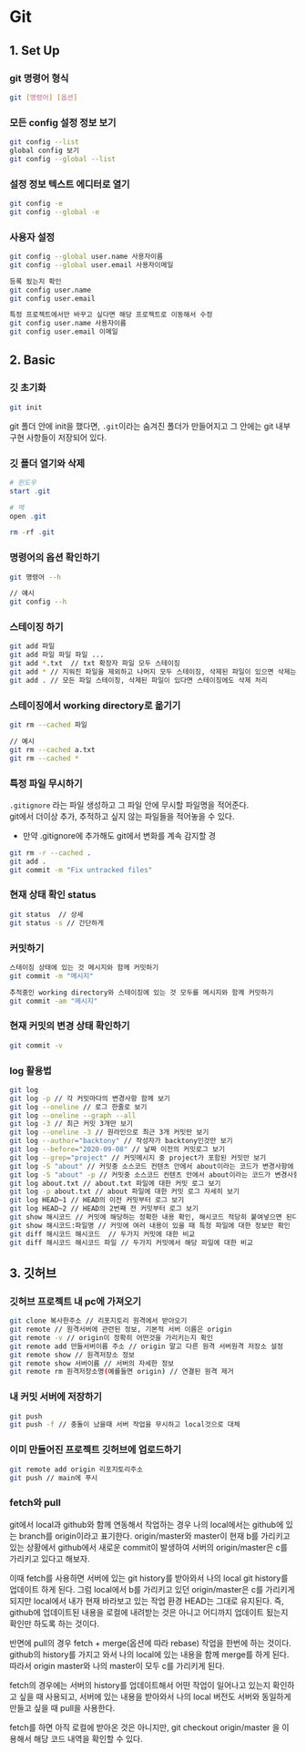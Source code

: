 # Git

## 1. Set Up

### git 명령어 형식

```bash
git [명령어] [옵션]
```

### 모든 config 설정 정보 보기

```bash
git config --list
global config 보기
git config --global --list
```

### 설정 정보 텍스트 에디터로 열기

```bash
git config -e
git config --global -e
```

### 사용자 설정

```bash
git config --global user.name 사용자이름
git config --global user.email 사용자이메일

등록 됬는지 확인
git config user.name
git config user.email

특정 프로젝트에서만 바꾸고 싶다면 해당 프로젝트로 이동해서 수정
git config user.name 사용자이름
git config user.email 이메일
```

## 2. Basic

### 깃 초기화

```bash
git init
```

git 폴더 안에 init을 했다면, `.git`이라는 숨겨진 폴더가 만들어지고 그 안에는 git 내부 구현 사항들이 저장되어 있다.

### 깃 폴더 열기와 삭제

```powershell
# 윈도우
start .git

# 맥
open .git

rm -rf .git
```

### 명령어의 옵션 확인하기

```bash
git 명령어 --h

// 얘시
git config --h
```

### 스테이징 하기

```bash
git add 파일
git add 파일 파일 파일 ...
git add *.txt  // txt 확장자 파일 모두 스테이징
git add * // 지워진 파일을 제외하고 나머지 모두 스테이징, 삭제된 파일이 있으면 삭제는 무시하고 나머지 스테이징
git add . // 모든 파일 스테이징, 삭제된 파일이 있다면 스테이징에도 삭제 처리
```

### 스테이징에서 working directory로 옮기기

```bash
git rm --cached 파일

// 예시
git rm --cached a.txt
git rm --cached *
```

### 특정 파일 무시하기

`.gitignore` 라는 파일 생성하고 그 파일 안에 무시할 파일명을 적어준다.  
git에서 더이상 추가, 추적하고 싶지 않는 파일들을 적어놓을 수 있다.  
  
- 만약 .gitignore에 추가해도 git에서 변화를 계속 감지할 경

```bash
git rm -r --cached .
git add .
git commit -m "Fix untracked files"
```

### 현재 상태 확인 status

```bash
git status  // 상세
git status -s // 간단하게
```

### 커밋하기

```bash
스테이징 상태에 있는 것 메시지와 함께 커밋하기
git commit -m "메시지"

추적중인 working directory와 스테이징에 있는 것 모두를 메시지와 함께 커밋하기
git commit -am "메시지"
```

### 현재 커밋의 변경 상태 확인하기

```bash
git commit -v
```

### log 활용법

```bash
git log
git log -p // 각 커밋마다의 변경사항 함께 보기
git log --oneline // 로그 한줄로 보기
git log --oneline --graph --all
git log -3 // 최근 커밋 3개만 보기
git log --oneline -3 // 원라인으로 최근 3개 커밋만 보기
git log --author="backtony" // 작성자가 backtony인것만 보기
git log --before="2020-09-08" // 날짜 이전의 커밋로그 보기
git log --grep="project" // 커밋메시지 중 project가 포함된 커밋만 보기
git log -S "about" // 커밋중 소스코드 컨텐츠 안에서 about이라는 코드가 변경사항에 있는 커밋 찾기
git log -S "about" -p // 커밋중 소스코드 컨텐츠 안에서 about이라는 코드가 변경사항에 있는 커밋 자세히 보기
git log about.txt // about.txt 파일에 대한 커밋 로그 보기
git log -p about.txt // about 파일에 대한 커밋 로그 자세히 보기
git log HEAD~1 // HEAD의 이전 커밋부터 로그 보기
git log HEAD~2 // HEAD의 2번째 전 커밋부터 로그 보기
git show 해시코드 // 커밋에 해당하는 정확한 내용 확인, 해시코드 적당히 붙여넣으면 된다. 전부를 복붙하지 않아도됨
git show 해시코드:파일명 // 커밋에 여러 내용이 있을 때 특정 파일에 대한 정보만 확인
git diff 해시코드 해시코드  // 두가지 커밋에 대한 비교
git diff 해시코드 해시코드 파일 // 두가지 커밋에서 해당 파일에 대한 비교
```

## 3. 깃허브

### 깃허브 프로젝트 내 pc에 가져오기

```bash
git clone 복사한주소 // 리포지토리 원격에서 받아오기
git remote // 원격서버에 관련된 정보, 기본적 서버 이름은 origin
git remote -v // origin이 정확히 어떤것을 가리키는지 확인
git remote add 만들서버이름 주소 // origin 말고 다른 원격 서버원격 저장소 설정
git remote show // 원격저장소 정보
git remote show 서버이름 // 서버의 자세한 정보
git remote rm 원격저장소명(예를들면 origin) // 연결된 원격 제거
```

### 내 커밋 서버에 저장하기

```bash
git push
git push -f // 충돌이 났을때 서버 작업을 무시하고 local것으로 대체
```

### 이미 만들어진 프로젝트 깃허브에 업로드하기

```bash
git remote add origin 리포지토리주소
git push // main에 푸시
```

### fetch와 pull

git에서 local과 github와 함께 연동해서 작업하는 경우 나의 local에서는 github에 있는 branch를 origin이라고 표기한다. origin/master와 master이 현재 b를 가리키고 있는 상황에서 github에서 새로운 commit이 발생하여 서버의 origin/master은 c를 가리키고 있다고 해보자.

이때 fetch를 사용하면 서버에 있는 git history를 받아와서 나의 local git history를 업데이트 하게 된다. 그럼 local에서 b를 가리키고 있던 origin/master은 c를 가리키게 되지만 local에서 내가 현재 바라보고 있는 작업 환경 HEAD는 그대로 유지된다. 즉, github에 업데이트된 내용을 로컬에 내려받는 것은 아니고 어디까지 업데이트 됬는지 확인만 하도록 하는 것이다.

반면에 pull의 경우 fetch + merge(옵션에 따라 rebase) 작업을 한번에 하는 것이다. github의 history를 가지고 와서 나의 local에 있는 내용을 함께 merge를 하게 된다. 따라서 origin master와 나의 master이 모두 c를 가리키게 된다.

fetch의 경우에는 서버의 history를 업데이트해서 어떤 작업이 일어나고 있는지 확인하고 싶을 때 사용되고, 서버에 있는 내용을 받아와서 나의 local 버전도 서버와 동일하게 만들고 싶을 때 pull을 사용한다.

fetch를 하면 아직 로컬에 받아온 것은 아니지만, git checkout origin/master 을 이용해서 해당 코드 내역을 확인할 수 있다.